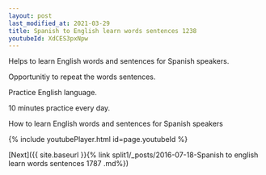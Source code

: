 ```yaml
---
layout: post
last_modified_at: 2021-03-29
title: Spanish to English learn words sentences 1238 
youtubeId: XdCES3pxNpw
---
```

 
 
Helps to learn English words and sentences for Spanish speakers.

Opportunitiy to repeat the words sentences. 

Practice English language. 
 
10 minutes practice every day. 
 
How to learn English words and sentences for Spanish speakers 
 
{% include youtubePlayer.html id=page.youtubeId %}
 
 
[Next]({{ site.baseurl }}{% link  split1/_posts/2016-07-18-Spanish to english learn words sentences 1787 .md%})
 
